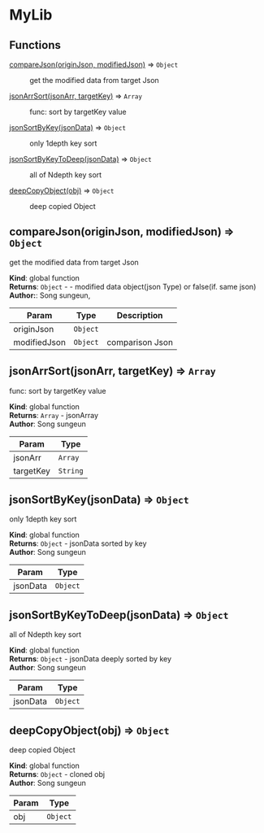 # MyLib

## Functions

<dl>
<dt><a href="#compareJson">compareJson(originJson, modifiedJson)</a> ⇒ <code>Object</code></dt>
<dd><p>get the modified data from target Json</p>
</dd>
<dt><a href="#jsonArrSort">jsonArrSort(jsonArr, targetKey)</a> ⇒ <code>Array</code></dt>
<dd><p>func: sort by targetKey value</p>
</dd>
<dt><a href="#jsonSortByKey">jsonSortByKey(jsonData)</a> ⇒ <code>Object</code></dt>
<dd><p>only 1depth key sort</p>
</dd>
<dt><a href="#jsonSortByKeyToDeep">jsonSortByKeyToDeep(jsonData)</a> ⇒ <code>Object</code></dt>
<dd><p>all of Ndepth key sort</p>
</dd>
<dt><a href="#deepCopyObject">deepCopyObject(obj)</a> ⇒ <code>Object</code></dt>
<dd><p>deep copied Object</p>
</dd>
</dl>

<a name="compareJson"></a>

## compareJson(originJson, modifiedJson) ⇒ <code>Object</code>
get the modified data from target Json

**Kind**: global function  
**Returns**: <code>Object</code> - - modified data object(json Type) or false(if. same json)  
**Author:**: Song sungeun,

| Param | Type | Description |
| --- | --- | --- |
| originJson | <code>Object</code> |  |
| modifiedJson | <code>Object</code> | comparison Json |

<a name="jsonArrSort"></a>

## jsonArrSort(jsonArr, targetKey) ⇒ <code>Array</code>
func: sort by targetKey value

**Kind**: global function  
**Returns**: <code>Array</code> - jsonArray  
**Author**: Song sungeun

| Param | Type |
| --- | --- |
| jsonArr | <code>Array</code> |
| targetKey | <code>String</code> |

<a name="jsonSortByKey"></a>

## jsonSortByKey(jsonData) ⇒ <code>Object</code>
only 1depth key sort

**Kind**: global function  
**Returns**: <code>Object</code> - jsonData sorted by key  
**Author**: Song sungeun

| Param | Type |
| --- | --- |
| jsonData | <code>Object</code> |

<a name="jsonSortByKeyToDeep"></a>

## jsonSortByKeyToDeep(jsonData) ⇒ <code>Object</code>
all of Ndepth key sort

**Kind**: global function  
**Returns**: <code>Object</code> - jsonData deeply sorted by key  
**Author**: Song sungeun

| Param | Type |
| --- | --- |
| jsonData | <code>Object</code> |  

<a name="deepCopyObject"></a>

## deepCopyObject(obj) ⇒ <code>Object</code>
deep copied Object

**Kind**: global function  
**Returns**: <code>Object</code> - cloned obj  
**Author**: Song sungeun  

| Param | Type |
| --- | --- |
| obj | <code>Object</code> |
